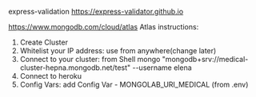 express-validation https://express-validator.github.io

https://www.mongodb.com/cloud/atlas
Atlas instructions:

1. Create Cluster
3. Whitelist your IP address: use from anywhere(change later)
4. Connect to your cluster: from Shell
    mongo "mongodb+srv://medical-cluster-hepna.mongodb.net/test" --username elena
5. Connect to heroku
6. Config Vars: add Config Var - MONGOLAB_URI_MEDICAL (from .env)



